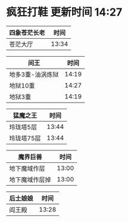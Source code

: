 # 疯狂打鞋 更新时间 14:27

| 四象苍茫长老   | 时间    |
|--------|-------|
| 苍茫大厅 | 13:34 |

| 间王   | 时间    |
|--------|-------|
| 地多3重-油涡炼狱 | 14:19 |
| 地狱10重 | 14:27 |
| 地狱3重 | 14:19 |

| 猛魔之王   | 时间    |
|--------|-------|
| 玲珑塔5层 | 13:44 |
| 玲珑塔75层 | 13:44 |

| 魔界巨兽   | 时间    |
|--------|-------|
| 地下魔域作层 | 13:00 |
| 地下魔域作层掉 | 13:00 |

| 后土娘娘   | 时间    |
|--------|-------|
| 阎王殿 | 13:28 |